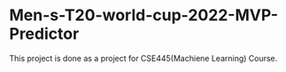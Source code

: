 # Men-s-T20-world-cup-2022-MVP-Predictor
This project is done as a project for CSE445(Machiene Learning) Course. 
